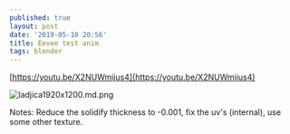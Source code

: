 ```yaml
---
published: true
layout: post
date: '2019-05-10 20:56'
title: Eevee test anim
tags: blender 
---
```

[https://youtu.be/X2NUWmijus4](https://youtu.be/X2NUWmijus4)

![ladjica1920x1200.md.png](https://images.weserv.nl/?url=https://i.imgur.com/RXjxcEJ.png)

Notes: Reduce the solidify thickness to -0.001, fix the uv's (internal), use some other texture.
